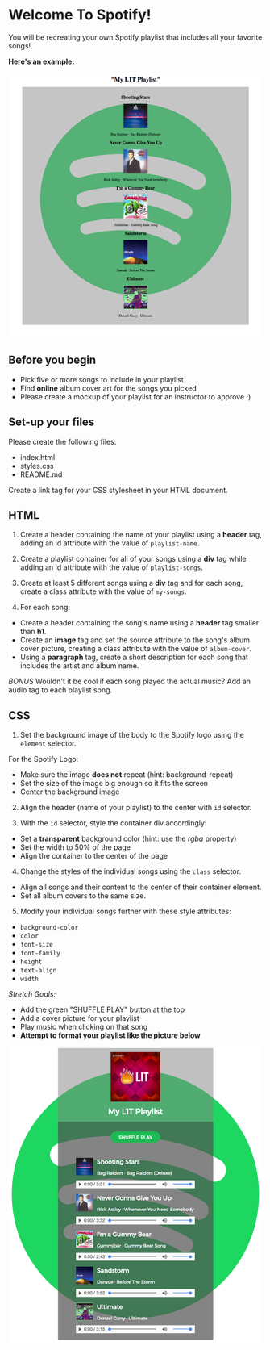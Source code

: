 # Welcome To Spotify!
You will be recreating your own Spotify playlist that includes all your favorite songs!

**Here's an example:**
<p align="center">
<img src="https://github.com/junior-devleague/spotify-playlist/blob/master/images/regular.png"></img>
</p>

## Before you begin
- Pick five or more songs to include in your playlist
- Find **online** album cover art for the songs you picked
- Please create a mockup of your playlist for an instructor to approve :)

## Set-up your files
Please create the following files:
- index.html
- styles.css
- README.md

Create a link tag for your CSS stylesheet in your HTML document.

## HTML
1. Create a header containing the name of your playlist using a **header** tag, adding an id attribute with the value of `playlist-name`.

2. Create a playlist container for all of your songs using a **div** tag while adding an id attribute with the value of `playlist-songs`.

3. Create at least 5 different songs using a **div** tag and for each song, create a class attribute with the value of `my-songs`.

4. For each song:
  - Create a header containing the song's name using a **header** tag smaller than **h1**.
  - Create an **image** tag and set the source attribute to the song's album cover picture, creating a class attribute with the value of `album-cover`.
  - Using a **paragraph** tag, create a short description for each song that includes the artist and album name.

*BONUS* Wouldn't it be cool if each song played the actual music? Add an audio tag to each playlist song.

## CSS
1. Set the background image of the body to the Spotify logo using the `element` selector.
  
  For the Spotify Logo:
  - Make sure the image **does not** repeat (hint: background-repeat)
  - Set the size of the image big enough so it fits the screen
  - Center the background image

2. Align the header (name of your playlist) to the center with `id` selector.

3. With the `id` selector, style the container div accordingly:
  - Set a **transparent** background color (hint: use the *rgba* property)
  - Set the width to 50% of the page
  - Align the container to the center of the page

4. Change the styles of the individual songs using the `class` selector.
  - Align all songs and their content to the center of their container element.
  - Set all album covers to the same size.

5. Modify your individual songs further with these style attributes:
  - `background-color`
  - `color`
  - `font-size`
  - `font-family`
  - `height`
  - `text-align`
  - `width`

*Stretch Goals:*
  - Add the green "SHUFFLE PLAY" button at the top
  - Add a cover picture for your playlist
  - Play music when clicking on that song
  - **Attempt to format your playlist like the picture below**
  
<p align="center">
<img src="https://github.com/junior-devleague/spotify-playlist/blob/master/images/stretch-goals.png"></img>
</p>
